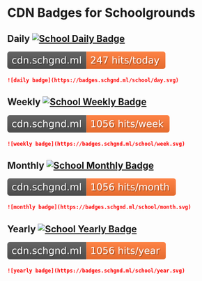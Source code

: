 # CDN Badges for Schoolgrounds

## Daily [![School Daily Badge](https://github.com/Bored-Entertainment/badges/actions/workflows/sch.badge-day.yml/badge.svg)](https://github.com/Bored-Entertainment/badges/actions/workflows/sch.badge-day.yml)
![daily badge](day.svg)

```markdown
![daily badge](https://badges.schgnd.ml/school/day.svg)
```

## Weekly [![School Weekly Badge](https://github.com/Bored-Entertainment/badges/actions/workflows/sch.badge-week.yml/badge.svg)](https://github.com/Bored-Entertainment/badges/actions/workflows/sch.badge-week.yml)
![weekly badge](week.svg)

```markdown
![weekly badge](https://badges.schgnd.ml/school/week.svg)
```

## Monthly [![School Monthly Badge](https://github.com/Bored-Entertainment/badges/actions/workflows/sch.badge-month.yml/badge.svg)](https://github.com/Bored-Entertainment/badges/actions/workflows/sch.badge-month.yml)
![monthly badge](month.svg)

```markdown
![monthly badge](https://badges.schgnd.ml/school/month.svg)
```

## Yearly [![School Yearly Badge](https://github.com/Bored-Entertainment/badges/actions/workflows/sch.badge-year.yml/badge.svg)](https://github.com/Bored-Entertainment/badges/actions/workflows/sch.badge-year.yml)
![yearly badge](year.svg)

```markdown
![yearly badge](https://badges.schgnd.ml/school/year.svg)
```
